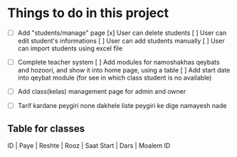# Things to do in this project

- [ ] Add "students/manage" page
    [x] User can delete students
    [ ] User can edit student's informations
    [ ] User can add students manually
    [ ] User can import students using excel file
- [ ] Complete teacher system
    [ ] Add modules for namoshakhas qeybats and hozoori, and show it into home page, using a table
    [ ] Add start date into qeybat module (for see in which class student is no available)

- [ ] Add class(kelas) management page for admin and owner

- [ ] Tarif kardane peygiri none dakhele liste peygiri ke dige namayesh nade


## Table for classes
ID | Paye | Reshte | Rooz | Saat Start | Dars | Moalem ID
